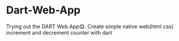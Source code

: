 # Dart-Web-App
Trying out the DART Web App😋. Create simple native web(html css) increment and decrement counter with dart